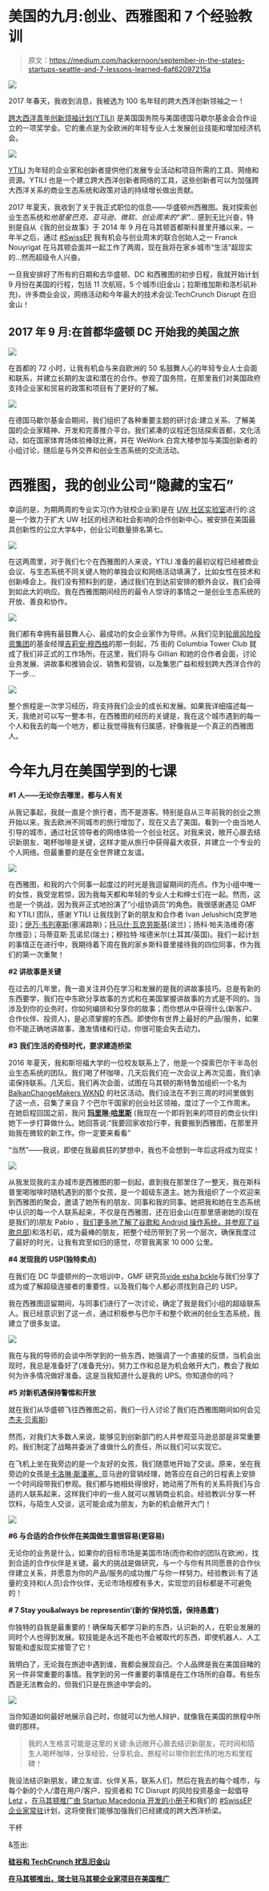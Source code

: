 # 美国的九月:创业、西雅图和 7 个经验教训

> 原文：<https://medium.com/hackernoon/september-in-the-states-startups-seattle-and-7-lessons-learned-6af62097215a>

![](img/3b00ff8a4b4277908542ed81911f6de3.png)

2017 年春天，我收到消息，我被选为 100 名年轻的跨大西洋创新领袖之一！

[跨大西洋青年创新领袖计划(YTILI)](https://share.america.gov/ytili/) 是美国国务院与美国德国马歇尔基金会合作设立的一项奖学金。它的重点是为全欧洲的年轻专业人士发展创业技能和增加经济机会。

![](img/89a796c518ff1cffe13983c4d401d71a.png)

[YTILI](https://www.facebook.com/YTILInetwork/) 为年轻的企业家和创新者提供他们发展专业活动和项目所需的工具、网络和资源。YTILI 也是一个建立跨大西洋创新者网络的工具，这些创新者可以为加强跨大西洋关系的商业生态系统和政策对话的持续增长做出贡献。

2017 年夏天，我收到了关于我正式职位的信息——华盛顿州西雅图。我对探索创业生态系统和*他是星巴克、亚马逊、微软、创业周末的“家”…* 感到无比兴奋，特别是自从《我的创业故事》于 2014 年 9 月在马其顿首都斯科普里开播以来，一年半之后，通过 [#SwissEP](https://www.facebook.com/search/posts/?q=%23SwissEP) 我有机会与创业周末的联合创始人之一 Franck Nouyrigat 在马其顿会面并一起工作了两周，现在我将在家乡城市“生活”超现实的…然而超级令人兴奋。

一旦我安排好了所有的日期和去华盛顿、DC 和西雅图的初步日程，我就开始计划 9 月份在美国的行程，包括 11 次航班，5 个城市(旧金山；拉斯维加斯和洛杉矶补充)，许多商业会议，网络活动和今年最大的技术会议:TechCrunch Disrupt 在旧金山！

## 2017 年 9 月:在首都华盛顿 DC 开始我的美国之旅

![](img/4cfdb8174762ca28f1e1f3a006eaf65d.png)

在首都的 72 小时，让我有机会与来自欧洲的 50 名鼓舞人心的年轻专业人士会面和联系，并建立长期的友谊和潜在的合作。参观了国务院，在那里我们对美国政府支持企业家和贸易的政策和项目有了更好的了解。

![](img/ab075aa569322009510698a91f318200.png)

在德国马歇尔基金会期间，我们组织了各种重要主题的研讨会:建立关系、了解美国的企业家精神、开发和完善推介平台。我们紧凑的议程还包括探索首都，文化活动，如在国家体育场体验棒球比赛，并在 WeWork 白宫大楼参加与美国创新者的小组讨论，随后是与外交界和创业生态系统的交流活动。

# 西雅图，我的创业公司“隐藏的宝石”

幸运的是，为期两周的专业实习(作为驻校企业家)是在 [UW 社区实验室](https://comotion.uw.edu/)进行的:这是一个致力于扩大 UW 社区的经济和社会影响的合作创新中心，被安排在美国最具创新性的公立大学&中，创业公司数量排名第七。

![](img/7a53865f4693046ba7e96d2bf06641eb.png)

在这两周里，对于我们七个在西雅图的人来说，YTILI 准备的最初议程已经被商业会议、与生态系统不同关键人物的单独会议和网络活动填满了，比如女性在技术和创新峰会上。我们没有预料到的是，通过我们在到达前安排的额外会议，我们会得到如此大的响应。我在西雅图期间经历的最令人惊讶的事情之一是创业生态系统的开放、善良和协作。

![](img/bdde7b24acb332460a624824c63bed14.png)

我们都有幸拥有最鼓舞人心、最成功的女企业家作为导师。从我们见到[轮廓风险投资集团](http://outlinesventure.com/)的基金经理[吉莉安·穆西格](https://www.linkedin.com/in/gillianmuessig/)的那一刻起，75 街的 Columbia Tower Club 就成了我们非正式的工作场所。在这里，我们将与 Gillian 和她的合作者会面，讨论业务发展、讲故事和推销会议、销售和营销，以及集思广益和规划跨大西洋合作的下一步…

![](img/5b9ec0f257a6d30f37a3538d34377fd0.png)

整个旅程是一次学习经历，将支持我们企业的成长和发展。如果我详细描述每一天，我绝对可以写一整本书，在西雅图的经历的关键是，我在这个城市遇到的每一个人和我去的每一个地方，都让我觉得我有归属感，好像我是一个真正的西雅图人。

# 今年九月在美国学到的七课

**#1 人——无论你去哪里，都与人有关**

从我记事起，我就一直是个旅行者，而不是游客。特别是自从三年前我的创业之旅开始以来，我去欧洲不同城市的旅行增加了，现在又去了美国。看到一个由当地人引导的城市，通过社区领导者的网络体验一个创业社区。对我来说，敞开心扉去结识新朋友、喝杯咖啡是关键，这样才能从旅行中获得最大收获，并建立一个专业的个人网络。但最重要的是在全世界建立友谊。

![](img/f06ae2471f4e79316759c5344f544af4.png)

在西雅图，和我的六个同事一起度过的时光是我逗留期间的亮点。作为小组中唯一的女性，我受宠若惊，因为我每天都和年轻的专业人士和绅士们在一起。然而，这也是一个挑战，因为我非正式地扮演了“小组协调员”的角色。我很感谢遇见 GMF 和 YTILI 团队，感谢 YTILI 让我找到了新的朋友和合作者 Ivan Jelushich(克罗地亚)；[伊万·韦列塞斯](https://www.linkedin.com/in/dr-ivan-veresies-72859a54/)(塞浦路斯)；[托马什·瓦克劳斯基](https://www.linkedin.com/in/tomasz-wac%C5%82awski-05103965/)(波兰)；扬科·帕夫洛维奇(塞尔维亚)；马蒂亚斯·瓦诺尼(瑞士)；穆拉特·埃德米尔(土耳其/英国)。我们一起计划的事情正在进行中，我期待着下周在我的家乡斯科普里接待我的四位同事，作为我们的第一次重聚！

**#2 讲故事是关键**

在过去的几年里，我一直关注并仍在学习和发展的是我的讲故事技巧。总是有新的东西要学，我们在中东欧分享故事的方式和在美国掌握讲故事的方式是不同的。当涉及到你的业务时，你如何编排和分享你的故事；而你想从中获得什么(新客户、合作伙伴、投资人)，是必须掌握的东西。即使你有世界上最好的产品/服务，如果你不能正确地讲故事，激发情绪和行动，你很可能会失去动力。

**#3** **我们生活的奇怪时代，要求建造桥梁**

2016 年夏天，我和斯坦福大学的一位校友联系上了，他是一个探索巴尔干半岛创业生态系统的团队。我们喝了杯咖啡，几天后我们在一次会议上再次见面，我们承诺保持联系。几天后，我们再次会面，试图在马其顿的斯特鲁加组织一个名为 [BalkanChangeMakers WKND](https://startupselfie.wordpress.com/2016/08/31/startupselfie-w-balkanchangemakers/) 的社区活动。我们设法在不到三周的时间里做到了这一点，召集了来自 7 个巴尔干国家的创业社区领袖，度过了一个工作周末。在她启程回国之前，我问 [**玛里琳·哈里斯**](https://www.linkedin.com/in/mnharris523/) (我现在一个即将到来的项目的商业伙伴)她下一步打算做什么。她回答说:“我要回家收拾行李，我要搬到西雅图，在那里开始我在微软的新工作。你一定要来看看”

“当然”——我说，即使在我最疯狂的梦想中，我也不会想到一年后这将成为现实！

![](img/2d390b2f1f5914d5502798f79f8f32ce.png)

从我发现我的主办城市是西雅图的那一刻起，直到我在那里住了一整天，我在斯科普里喝咖啡时随机遇到的那个女孩，是一个超级东道主。她为我组织了一个欢迎来到西雅图的聚会，邀请了她所有的朋友、同事和我的同事。她把我和她在生态系统中认识的每一个人联系起来，不仅是在西雅图，还在旧金山(在那里感谢她的(现在是我们的)朋友 Pablo ，[我们更多地了解了谷歌和 Android 操作系统，并参观了谷歌总部](https://startupselfie.wordpress.com/2017/12/01/silicon-valley-and-techcrunch-disrupt-san-francisco/))和洛杉矶，成为最棒的朋友，把整个经历带到了另一个层次，确保我度过了最好的时光，让我有宾至如归的感觉，尽管我离家 10 000 公里。

**#4 发现我的 USP(独特卖点)**

在我们在 DC 华盛顿州的一次培训中，GMF 研究员[vide esha bckle](https://www.linkedin.com/in/videeshakunkulagunta/)与我们分享了成为或了解超级连接者的重要性，以及我们每个人都必须找到自己的 USP。

我在西雅图逗留期间，与同事们进行了一次讨论，确定了我是我们小组的超级联系人。我已经意识到了这一点，通过积极参与巴尔干和整个欧洲的创业生态系统，我建立了很多友谊。

![](img/12252bd45199bb5803b0e8436073b59d.png)

我在与我的导师的会谈中所学到的一些东西，她强调了一个直接的反馈，当机会出现时，我总是准备好了(准备充分)。努力工作和总是为机会敞开大门，教会了我如何为许多情况做好准备。这是当我知道什么是我的 UPS。你知道你的吗？

**#5 对新机遇保持警惕和开放**

就在我们从华盛顿飞往西雅图之前，我们一行人讨论了我们在西雅图期间如何会见[杰夫·贝索斯](https://www.forbes.com/profile/jeff-bezos/))

然而，对我们大多数人来说，能够见到创新部门的人并参观亚马逊总部是非常重要的。我们制定了战略并委派了谁做什么的责任，所以我们可以实现它。

在飞机上坐在我旁边的是一个友好的女孩，我们随意地开始了交谈。原来，坐在我旁边的女孩是[卡洛琳·斯潘塞，](https://www.linkedin.com/in/carolynnspencer/)亚马逊的营销经理，她答应在自己的日程表上安排一个时间段带我们参观。我们都与她相处得很好，她动用了所有的关系将我们与合适的人联系起来，这样我们中的一些人就可以推销商业机会。经验教训:分享一杯饮料，与陌生人交谈，这可能会成为朋友，为新的机会敞开大门！

![](img/65eacd170bc7d51fc3a3b81ff94e83e0.png)

**#6 与合适的合作伙伴在美国做生意很容易(更容易)**

无论你的业务是什么，如果你的目标市场是美国市场(而你和你的团队在欧洲)，找到合适的合作伙伴是关键。最大的挑战是做研究，与一个与你有共同愿景的合作伙伴建立关系，并愿意为你的产品/服务的成功推广与你一样努力。经验教训:有了适量的支持和(人员)合作伙伴，无论市场规模有多大，实现您的目标都是不可避免的！

**# 7 Stay you&always be representin’(新的‘保持饥饿，保持愚蠢’)**

你独特的自我是最重要的！确保每天都学习新的东西，认识新的人，在职业发展的同时个人也得到发展。软技能是永远不能也不会被取代的东西，即使机器人、人工智能和虚拟现实接管了它！

我明白了，无论我在旅途中遇到谁，我都会展现自己。个人品牌是我在美国目睹的另一件非常重要的事情。我学到的另一件重要的事情是在工作场所的自尊。有些东西是无法教会的，但我们只是在旅途中学会的。

![](img/e9e135f3584c89321a008129b18e03f5.png)

当你知道如何最好地展示自己时，你就可以为他人辩护，就像我在美国的旅程中所做的那样。

> 我的人生格言可能是这里的关键:永远敞开心扉去结识新朋友，花时间和陌生人喝杯咖啡，分享经验，分享机会。旅程可以带你到宏伟的地方和里程碑！

我设法结识新朋友，建立友谊、伙伴关系，联系人们，然后在我去的每个城市，与每个新的个人/潜在用户/客户、投资者和 TC Disrupt 的风险投资基金一起倡导 [Letz](http://letz.do/) 。[在马其顿推广由 Startup Macedonia 开发的小册子](https://startupselfie.wordpress.com/2017/12/01/launch-in-macedonia-swissep-entrepreneur-in-residence-program-promoted-in-the-us/)和我们的 [#SwissEP 企业家常驻](http://www.eir-europe.com/)计划，这将使我们能够加强我们已经建成的跨大西洋桥梁。

干杯

&签出:

[**硅谷和 TechCrunch 扰乱旧金山**](https://startupselfie.wordpress.com/2017/12/01/silicon-valley-and-techcrunch-disrupt-san-francisco/)

[**在马其顿推出，瑞士驻马其顿企业家项目在美国推广**](https://startupselfie.wordpress.com/2017/12/01/launch-in-macedonia-swissep-entrepreneur-in-residence-program-promoted-in-the-us/)